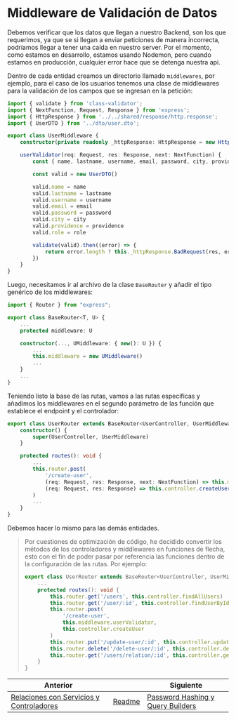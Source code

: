 # Middleware de Validación de Datos

Debemos verificar que los datos que llegan a nuestro Backend, son los que requerimos, ya que se si llegan a enviar peticiones de manera incorrecta, podríamos llegar a tener una caída en nuestro server. Por el momento, como estamos en desarrollo, estamos usando Nodemon, pero cuando estamos en producción, cualquier error hace que se detenga nuestra api.

Dentro de cada entidad creamos un directorio llamado `middlewares`, por ejemplo, para el caso de los usuarios tenemos una clase de middlewares para la validación de los campos que se ingresan en la petición:

```ts
import { validate } from 'class-validator';
import { NextFunction, Request, Response } from 'express';
import { HttpResponse } from '../../shared/response/http.response';
import { UserDTO } from '../dto/user.dto';

export class UserMiddleware {
    constructor(private readonly _httpResponse: HttpResponse = new HttpResponse()) { }

    userValidator(req: Request, res: Response, next: NextFunction) {
        const { name, lastname, username, email, password, city, providence, role } = req.body

        const valid = new UserDTO()

        valid.name = name
        valid.lastname = lastname
        valid.username = username
        valid.email = email
        valid.password = password
        valid.city = city
        valid.providence = providence
        valid.role = role

        validate(valid).then((error) => {
            return error.length ? this._httpResponse.BadRequest(res, error) : next()
        })
    }
}
```

Luego, necesitamos ir al archivo de la clase `BaseRouter` y añadir el tipo genérico de los middlewares:

```ts
import { Router } from "express";

export class BaseRouter<T, U> {
    ...
    protected middleware: U

    constructor(..., UMiddleware: { new(): U }) {
        ...
        this.middleware = new UMiddleware()
        ...
    }
    ...
}
```

Teniendo listo la base de las rutas, vamos a las rutas especificas y añadimos los middlewares en el segundo parámetro de las función que establece el endpoint y el controlador:

```ts
export class UserRouter extends BaseRouter<UserController, UserMiddleware> {
    constructor() {
        super(UserController, UserMiddleware)
    }

    protected routes(): void {
        ...
        this.router.post(
            '/create-user', 
            (req: Request, res: Response, next: NextFunction) => this.middleware.userValidator(req, res, next), 
            (req: Request, res: Response) => this.controller.createUser(req, res)
        )
        ...
    }
}
```

Debemos hacer lo mismo para las demás entidades.

> Por cuestiones de optimización de código, he decidido convertir los métodos de los controladores y middlewares en funciones de flecha, esto con el fin de poder pasar por referencia las funciones dentro de la configuración de las rutas. Por ejemplo:
>
> ```ts
> export class UserRouter extends BaseRouter<UserController, UserMiddleware> {
>     ...
>     protected routes(): void {
>         this.router.get('/users', this.controller.findAllUsers)
>         this.router.get('/user/:id', this.controller.findUserById)
>         this.router.post(
>             '/create-user', 
>             this.middleware.userValidator, 
>             this.controller.createUser
>         )
>         this.router.put('/update-user/:id', this.controller.updateUser)
>         this.router.delete('/delete-user/:id', this.controller.deleteUser)
>         this.router.get('/users/relation/:id', this.controller.getUserWithRelation)
>     }
> }
> ```

| Anterior                                                        |                        | Siguiente |
| --------------------------------------------------------------- | ---------------------- | --------- |
| [Relaciones con Servicios y Controladores](P9T1_Relaciones_Servicios_Controladores.md) | [Readme](../README.md) | [Password Hashing y Query Builders](P11T1_Password_Hashing_Query_Builders.md) |
